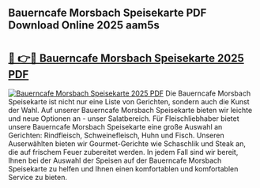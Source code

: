 ## Bauerncafe Morsbach Speisekarte PDF Download Online 2025 aam5s

# <h2><a href="http://gccuy11.nevu.top/?p=Bauerncafe+Morsbach+Speisekarte">🔗 👉🔴 Bauerncafe Morsbach Speisekarte 2025 PDF</a></h2>

[![Bauerncafe Morsbach Speisekarte 2025 PDF](https://i.imgur.com/dBaPXMq.png)](http://gccuy11.nevu.top/?p=Bauerncafe+Morsbach+Speisekarte)
Die Bauerncafe Morsbach Speisekarte ist nicht nur eine Liste von Gerichten, sondern auch die Kunst der Wahl. Auf unserer Bauerncafe Morsbach Speisekarte bieten wir leichte und neue Optionen an - unser Salatbereich. Für Fleischliebhaber bietet unsere Bauerncafe Morsbach Speisekarte eine große Auswahl an Gerichten: Rindfleisch, Schweinefleisch, Huhn und Fisch. Unseren Auserwählten bieten wir Gourmet-Gerichte wie Schaschlik und Steak an, die auf frischem Feuer zubereitet werden. In jedem Fall sind wir bereit, Ihnen bei der Auswahl der Speisen auf der Bauerncafe Morsbach Speisekarte zu helfen und Ihnen einen komfortablen und komfortablen Service zu bieten.
